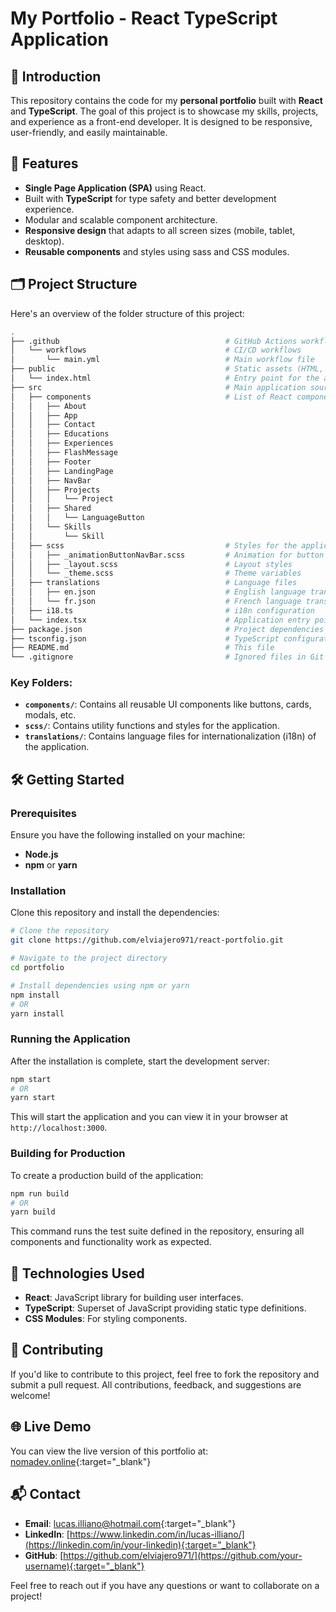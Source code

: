 
# My Portfolio - React TypeScript Application

## 🚀 Introduction

This repository contains the code for my **personal portfolio** built with **React** and **TypeScript**. The goal of this project is to showcase my skills, projects, and experience as a front-end developer. It is designed to be responsive, user-friendly, and easily maintainable. 

## 🎯 Features
- **Single Page Application (SPA)** using React.
- Built with **TypeScript** for type safety and better development experience.
- Modular and scalable component architecture.
- **Responsive design** that adapts to all screen sizes (mobile, tablet, desktop).
- **Reusable components** and styles using sass and CSS modules.

## 🗂️ Project Structure

Here's an overview of the folder structure of this project:

```bash
.
├── .github                                     # GitHub Actions workflows
│   └── workflows                               # CI/CD workflows
│       └── main.yml                            # Main workflow file
├── public                                      # Static assets (HTML, images, etc.)
│   └── index.html                              # Entry point for the application
├── src                                         # Main application source code
│   ├── components                              # List of React components
│   │   ├── About                               
│   │   ├── App                                 
│   │   ├── Contact                             
│   │   ├── Educations                          
│   │   ├── Experiences                         
│   │   ├── FlashMessage                        
│   │   ├── Footer                              
│   │   ├── LandingPage                         
│   │   ├── NavBar                              
│   │   ├── Projects                            
│   │   │   └── Project                         
│   │   ├── Shared
│   │   │   └── LanguageButton                              
│   │   └── Skills                              
│   │       └── Skill                           
│   ├── scss                                    # Styles for the application
│   │   ├── _animationButtonNavBar.scss         # Animation for button in navbar
│   │   ├── _layout.scss                        # Layout styles
│   │   └── _theme.scss                         # Theme variables
│   ├── translations                            # Language files
│   │   ├── en.json                             # English language translations
│   │   └── fr.json                             # French language translations
│   ├── i18.ts                                  # i18n configuration
│   └── index.tsx                               # Application entry point
├── package.json                                # Project dependencies and scripts
├── tsconfig.json                               # TypeScript configuration
├── README.md                                   # This file
└── .gitignore                                  # Ignored files in Git
```

### Key Folders:
- **`components/`**: Contains all reusable UI components like buttons, cards, modals, etc.
- **`scss/`**: Contains utility functions and styles for the application.
- **`translations/`**: Contains language files for internationalization (i18n) of the application.

## 🛠️ Getting Started

### Prerequisites

Ensure you have the following installed on your machine:
- **Node.js**
- **npm** or **yarn**

### Installation

Clone this repository and install the dependencies:

```bash
# Clone the repository
git clone https://github.com/elviajero971/react-portfolio.git

# Navigate to the project directory
cd portfolio

# Install dependencies using npm or yarn
npm install
# OR
yarn install
```

### Running the Application

After the installation is complete, start the development server:

```bash
npm start
# OR
yarn start
```

This will start the application and you can view it in your browser at `http://localhost:3000`.

### Building for Production

To create a production build of the application:

```bash
npm run build
# OR
yarn build
```

This command runs the test suite defined in the repository, ensuring all components and functionality work as expected.

## 🧩 Technologies Used

- **React**: JavaScript library for building user interfaces.
- **TypeScript**: Superset of JavaScript providing static type definitions.
- **CSS Modules**: For styling components.

## 🤝 Contributing

If you'd like to contribute to this project, feel free to fork the repository and submit a pull request. All contributions, feedback, and suggestions are welcome!

## 🌐 Live Demo

You can view the live version of this portfolio at: [nomadev.online](https://nomadev.online){:target="_blank"}

## 📬 Contact

- **Email**: [lucas.illiano@hotmail.com](mailto:your-email@example.com){:target="_blank"}
- **LinkedIn**: [https://www.linkedin.com/in/lucas-illiano/](https://linkedin.com/in/your-linkedin){:target="_blank"}
- **GitHub**: [https://github.com/elviajero971/](https://github.com/your-username){:target="_blank"}

Feel free to reach out if you have any questions or want to collaborate on a project!
